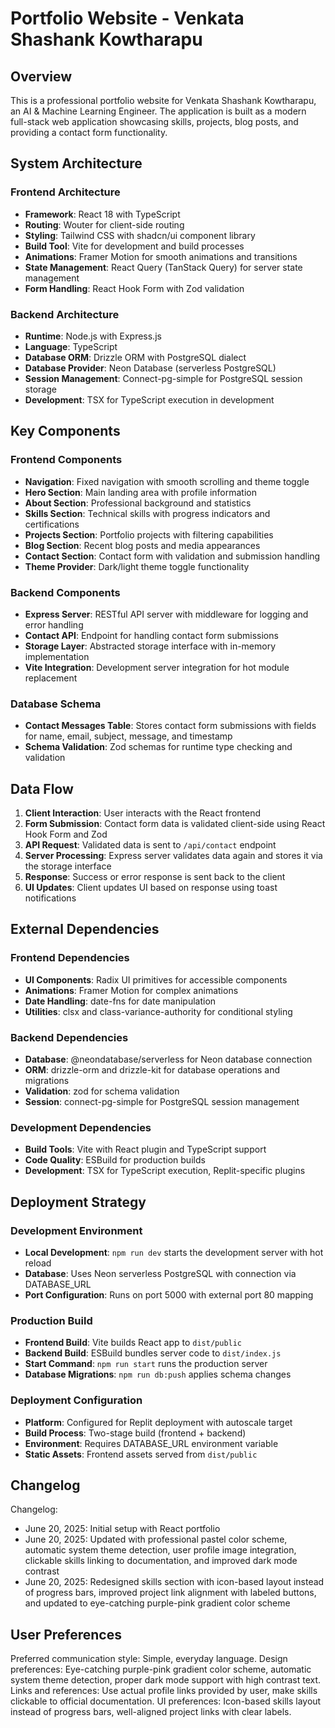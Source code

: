 # Portfolio Website - Venkata Shashank Kowtharapu

## Overview

This is a professional portfolio website for Venkata Shashank Kowtharapu, an AI & Machine Learning Engineer. The application is built as a modern full-stack web application showcasing skills, projects, blog posts, and providing a contact form functionality.

## System Architecture

### Frontend Architecture
- **Framework**: React 18 with TypeScript
- **Routing**: Wouter for client-side routing
- **Styling**: Tailwind CSS with shadcn/ui component library
- **Build Tool**: Vite for development and build processes
- **Animations**: Framer Motion for smooth animations and transitions
- **State Management**: React Query (TanStack Query) for server state management
- **Form Handling**: React Hook Form with Zod validation

### Backend Architecture
- **Runtime**: Node.js with Express.js
- **Language**: TypeScript
- **Database ORM**: Drizzle ORM with PostgreSQL dialect
- **Database Provider**: Neon Database (serverless PostgreSQL)
- **Session Management**: Connect-pg-simple for PostgreSQL session storage
- **Development**: TSX for TypeScript execution in development

## Key Components

### Frontend Components
- **Navigation**: Fixed navigation with smooth scrolling and theme toggle
- **Hero Section**: Main landing area with profile information
- **About Section**: Professional background and statistics
- **Skills Section**: Technical skills with progress indicators and certifications
- **Projects Section**: Portfolio projects with filtering capabilities
- **Blog Section**: Recent blog posts and media appearances
- **Contact Section**: Contact form with validation and submission handling
- **Theme Provider**: Dark/light theme toggle functionality

### Backend Components
- **Express Server**: RESTful API server with middleware for logging and error handling
- **Contact API**: Endpoint for handling contact form submissions
- **Storage Layer**: Abstracted storage interface with in-memory implementation
- **Vite Integration**: Development server integration for hot module replacement

### Database Schema
- **Contact Messages Table**: Stores contact form submissions with fields for name, email, subject, message, and timestamp
- **Schema Validation**: Zod schemas for runtime type checking and validation

## Data Flow

1. **Client Interaction**: User interacts with the React frontend
2. **Form Submission**: Contact form data is validated client-side using React Hook Form and Zod
3. **API Request**: Validated data is sent to `/api/contact` endpoint
4. **Server Processing**: Express server validates data again and stores it via the storage interface
5. **Response**: Success or error response is sent back to the client
6. **UI Updates**: Client updates UI based on response using toast notifications

## External Dependencies

### Frontend Dependencies
- **UI Components**: Radix UI primitives for accessible components
- **Animations**: Framer Motion for complex animations
- **Date Handling**: date-fns for date manipulation
- **Utilities**: clsx and class-variance-authority for conditional styling

### Backend Dependencies
- **Database**: @neondatabase/serverless for Neon database connection
- **ORM**: drizzle-orm and drizzle-kit for database operations and migrations
- **Validation**: zod for schema validation
- **Session**: connect-pg-simple for PostgreSQL session management

### Development Dependencies
- **Build Tools**: Vite with React plugin and TypeScript support
- **Code Quality**: ESBuild for production builds
- **Development**: TSX for TypeScript execution, Replit-specific plugins

## Deployment Strategy

### Development Environment
- **Local Development**: `npm run dev` starts the development server with hot reload
- **Database**: Uses Neon serverless PostgreSQL with connection via DATABASE_URL
- **Port Configuration**: Runs on port 5000 with external port 80 mapping

### Production Build
- **Frontend Build**: Vite builds React app to `dist/public`
- **Backend Build**: ESBuild bundles server code to `dist/index.js`
- **Start Command**: `npm run start` runs the production server
- **Database Migrations**: `npm run db:push` applies schema changes

### Deployment Configuration
- **Platform**: Configured for Replit deployment with autoscale target
- **Build Process**: Two-stage build (frontend + backend)
- **Environment**: Requires DATABASE_URL environment variable
- **Static Assets**: Frontend assets served from `dist/public`

## Changelog

Changelog:
- June 20, 2025: Initial setup with React portfolio
- June 20, 2025: Updated with professional pastel color scheme, automatic system theme detection, user profile image integration, clickable skills linking to documentation, and improved dark mode contrast
- June 20, 2025: Redesigned skills section with icon-based layout instead of progress bars, improved project link alignment with labeled buttons, and updated to eye-catching purple-pink gradient color scheme

## User Preferences

Preferred communication style: Simple, everyday language.
Design preferences: Eye-catching purple-pink gradient color scheme, automatic system theme detection, proper dark mode support with high contrast text.
Links and references: Use actual profile links provided by user, make skills clickable to official documentation.
UI preferences: Icon-based skills layout instead of progress bars, well-aligned project links with clear labels.